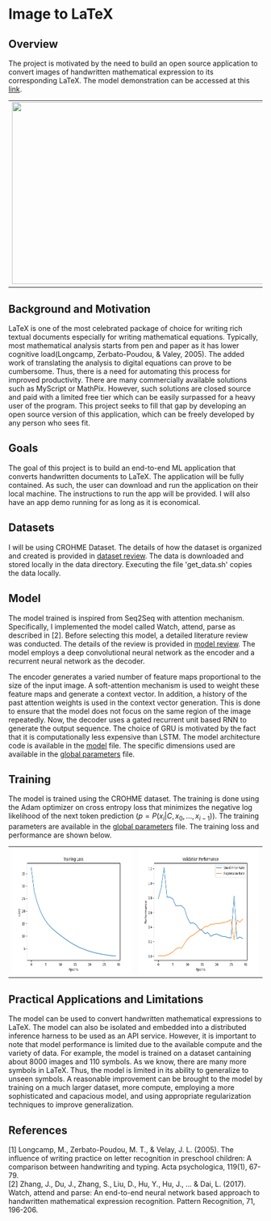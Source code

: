 # Image to LaTeX

## Overview
The project is motivated by the need to build an open source application to convert images of handwritten mathematical 
expression to its corresponding LaTeX. The model demonstration can be accessed at this [link](https://image2latex.streamlit.app/).  
<table>
  <tr>
    <td><img src="assets/demo2.gif"  width="640" height="360"></td>
  </tr>
</table>

## Background and Motivation
LaTeX is one of the most celebrated package of choice for writing rich textual documents especially for writing 
mathematical equations. Typically, most mathematical analysis starts from pen and paper as it has lower cognitive 
load(Longcamp, Zerbato-Poudou, & Valey, 2005). The added work of translating the analysis to digital equations can prove 
to be cumbersome. Thus, there is a need for automating this process for improved productivity. There are many 
commercially available solutions such as MyScript or MathPix. However, such solutions are closed source and paid with a 
limited free tier which can be easily surpassed for a heavy user of the program. This project seeks to fill that gap by 
developing an open source version of this application, which can be freely developed by any person who sees fit. 

## Goals
The goal of this project is to build an end-to-end ML application that converts handwritten documents to LaTeX. The 
application will be fully contained. As such, the user can download and run the application on their local machine. 
The instructions to run the app will be provided. I will also have an app demo running for as long as it is economical. 

## Datasets
I will be using CROHME Dataset. The details of how the dataset is organized and created is provided in 
[dataset review](notes/data_review.md). The data is downloaded and stored locally in the data directory. Executing 
the file 'get_data.sh' copies the data locally. 

## Model

The model trained is inspired from Seq2Seq with attention mechanism. Specifically, I implemented the model called Watch,
attend, parse as described in [2]. Before selecting this model, a detailed literature review was conducted. The details 
of the review is provided in [model review](notes/model_review.md). The model employs a deep convolutional neural
network as the encoder and a recurrent neural network as the decoder. 

The encoder generates a varied number of feature maps proportional to the size of the input image. A soft-attention
mechanism is used to weight these feature maps and generate a context vector. In addition, a history of the past attention
weights is used in the context vector generation. This is done to ensure that the model does not focus on the same region
of the image repeatedly. Now, the decoder uses a gated recurrent unit based RNN to generate the output sequence. The 
choice of GRU is motivated by the fact that it is computationally less expensive than LSTM. The model architecture code
is available in the [model](train/models.py) file. The specific dimensions used are available in the 
[global parameters](train/utils/global_params.py) file. 

## Training

The model is trained using the CROHME dataset. The training is done using the Adam optimizer on cross entropy loss
that minimizes the negative log likelihood of the next token prediction $(p = P(x_i|C, x_0, ..., x_{i-1}))$. The training
parameters are available in the [global parameters](train/utils/global_params.py) file. The training loss and performance
are shown below.

<table>
  <tr>
    <td><img src="train/loss.png"  width="300" height="250"></td>
    <td><img src="train/performance.png"  width="300" height="250"></td>
  </tr>
</table>

## Practical Applications and Limitations

The model can be used to convert handwritten mathematical expressions to LaTeX. The model can also be isolated and embedded
into a distributed inference harness to be used as an API service. However, it is important to note that model performance
is limited due to the available compute and the variety of data. For example, the model is trained on a dataset cantaining
about 8000 images and 110 symbols. As we know, there are many more symbols in LaTeX. Thus, the model is limited in its
ability to generalize to unseen symbols. A reasonable improvement can be brought to the model by training on a much larger
dataset, more compute, employing a more sophisticated and capacious model, and using appropriate regularization techniques
to improve generalization. 

## References
[1] Longcamp, M., Zerbato-Poudou, M. T., & Velay, J. L. (2005). The influence of writing practice on letter recognition in preschool children: A comparison between handwriting and typing. Acta psychologica, 119(1), 67-79.  
[2] Zhang, J., Du, J., Zhang, S., Liu, D., Hu, Y., Hu, J., ... & Dai, L. (2017). Watch, attend and parse: An end-to-end neural network based approach to handwritten mathematical expression recognition. Pattern Recognition, 71, 196-206.